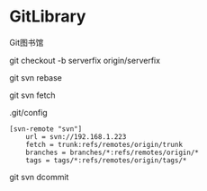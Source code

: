 # GitLibrary
Git图书馆

git checkout -b serverfix origin/serverfix

git svn rebase

git svn fetch

.git/config

```
[svn-remote "svn"]
	url = svn://192.168.1.223
	fetch = trunk:refs/remotes/origin/trunk
	branches = branches/*:refs/remotes/origin/*
	tags = tags/*:refs/remotes/origin/tags/*
```

git svn dcommit
